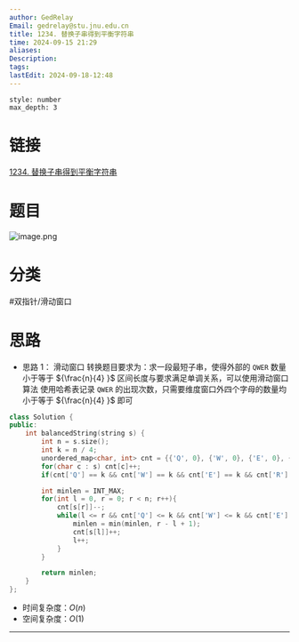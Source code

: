 ```yaml
---
author: GedRelay
Email: gedrelay@stu.jnu.edu.cn
title: 1234. 替换子串得到平衡字符串
time: 2024-09-15 21:29
aliases: 
Description: 
tags: 
lastEdit: 2024-09-18-12:48
---
```


```toc
style: number
max_depth: 3
```

# 链接
[1234. 替换子串得到平衡字符串](https://leetcode.cn/problems/replace-the-substring-for-balanced-string/) 

# 题目
![image.png](https://ged-pic-bed.oss-cn-guangzhou.aliyuncs.com/img/202409152129066.png)


# 分类
#双指针/滑动窗口 

# 思路
- 思路 1：
滑动窗口
转换题目要求为：求一段最短子串，使得外部的 `QWER` 数量小于等于 ${\frac{n}{4}  }$ 
区间长度与要求满足单调关系，可以使用滑动窗口算法
使用哈希表记录 `QWER` 的出现次数，只需要维度窗口外四个字母的数量均小于等于 ${\frac{n}{4}  }$ 即可 


```cpp
class Solution {
public:
    int balancedString(string s) {
        int n = s.size();
        int k = n / 4;
        unordered_map<char, int> cnt = {{'Q', 0}, {'W', 0}, {'E', 0}, {'R', 0}};
        for(char c : s) cnt[c]++;
        if(cnt['Q'] == k && cnt['W'] == k && cnt['E'] == k && cnt['R'] == k) return 0;

        int minlen = INT_MAX;
        for(int l = 0, r = 0; r < n; r++){
            cnt[s[r]]--;
            while(l <= r && cnt['Q'] <= k && cnt['W'] <= k && cnt['E'] <= k && cnt['R'] <= k){
                minlen = min(minlen, r - l + 1);
                cnt[s[l]]++;
                l++;
            }
        }

        return minlen;
    }
};
```


- 时间复杂度：${O\left( n \right)  }$ 
- 空间复杂度：${O\left( 1 \right)  }$ 


---

